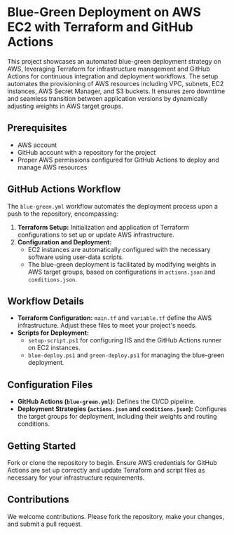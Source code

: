 # Blue-Green Deployment on AWS EC2 with Terraform and GitHub Actions

This project showcases an automated blue-green deployment strategy on AWS, leveraging Terraform for infrastructure management and GitHub Actions for continuous integration and deployment workflows. The setup automates the provisioning of AWS resources including VPC, subnets, EC2 instances, AWS Secret Manager, and S3 buckets. It ensures zero downtime and seamless transition between application versions by dynamically adjusting weights in AWS target groups.

## Prerequisites

- AWS account
- GitHub account with a repository for the project
- Proper AWS permissions configured for GitHub Actions to deploy and manage AWS resources

## GitHub Actions Workflow

The `blue-green.yml` workflow automates the deployment process upon a push to the repository, encompassing:

1. **Terraform Setup:** Initialization and application of Terraform configurations to set up or update AWS infrastructure.
2. **Configuration and Deployment:**
   - EC2 instances are automatically configured with the necessary software using user-data scripts.
   - The blue-green deployment is facilitated by modifying weights in AWS target groups, based on configurations in `actions.json` and `conditions.json`.

## Workflow Details

- **Terraform Configuration:** `main.tf` and `variable.tf` define the AWS infrastructure. Adjust these files to meet your project's needs.
- **Scripts for Deployment:**
  - `setup-script.ps1` for configuring IIS and the GitHub Actions runner on EC2 instances.
  - `blue-deploy.ps1` and `green-deploy.ps1` for managing the blue-green deployment.

## Configuration Files

- **GitHub Actions (`blue-green.yml`):** Defines the CI/CD pipeline.
- **Deployment Strategies (`actions.json` and `conditions.json`):** Configures the target groups for deployment, including their weights and routing conditions.

## Getting Started

Fork or clone the repository to begin. Ensure AWS credentials for GitHub Actions are set up correctly and update Terraform and script files as necessary for your infrastructure requirements.

## Contributions

We welcome contributions. Please fork the repository, make your changes, and submit a pull request.


